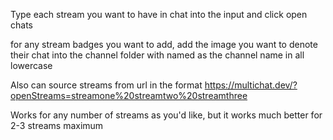 Type each stream you want to have in chat into the input and click open chats

for any stream badges you want to add, add the image you want to denote their chat into the channel folder with named as the channel name in all lowercase

Also can source streams from url in the format https://multichat.dev/?openStreams=streamone%20streamtwo%20streamthree

Works for any number of streams as you'd like, but it works much better for 2-3 streams maximum

